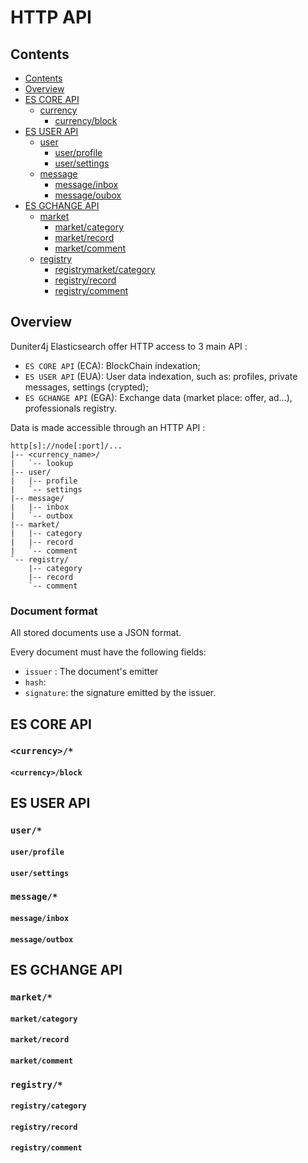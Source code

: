 
# HTTP API

## Contents

* [Contents](#contents)
* [Overview](#overview)
* [ES CORE API](#es-core-api)
  * [currency](#currency)
      * [currency/block](#currencyblock)
* [ES USER API](#userapi)
  * [user](#user)
      * [user/profile](#userprofile)
      * [user/settings](#usersettings)
  * [message](#message)
      * [message/inbox](#messageinbox)
      * [message/oubox](#messageoutbox)
* [ES GCHANGE API](#gchangeapi)
  * [market](#market)
      * [market/category](#marketcategory)
      * [market/record](#marketrecord)
      * [market/comment](#marletcomment)
  * [registry](#registry)
      * [registrymarket/category](#registrycategory)
      * [registry/record](#registryrecord)
      * [registry/comment](#registrycomment)

## Overview

Duniter4j Elasticsearch offer HTTP access to 3 main API :

 - `ES CORE API` (ECA): BlockChain indexation;
 - `ES USER API` (EUA): User data indexation, such as: profiles, private messages, settings (crypted);
 - `ES GCHANGE API` (EGA): Exchange data (market place: offer, ad...), professionals registry. 


Data is made accessible through an HTTP API :

    http[s]://node[:port]/...
    |-- <currency_name>/
    |   `-- lookup
    |-- user/
    |   |-- profile
    |   `-- settings
    |-- message/
    |   |-- inbox
    |   `-- outbox
    |-- market/
    |   |-- category
    |   |-- record
    |   `-- comment
    `-- registry/
        |-- category
        |-- record
        `-- comment

### Document format
 
All stored documents use a JSON format.

Every document must have the following fields:

- `issuer` : The document's emitter
- `hash`:
- `signature`: the signature emitted by the issuer.


## ES CORE API

### `<currency>/*`

#### `<currency>/block`

## ES USER API

### `user/*`

#### `user/profile`

#### `user/settings`

### `message/*`

#### `message/inbox`

#### `message/outbox`

## ES GCHANGE API

### `market/*`

#### `market/category`

#### `market/record`

#### `market/comment`

### `registry/*`

#### `registry/category`

#### `registry/record`

#### `registry/comment`